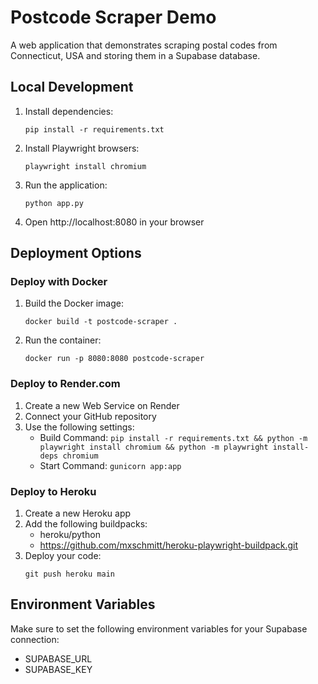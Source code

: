 # Postcode Scraper Demo

A web application that demonstrates scraping postal codes from Connecticut, USA and storing them in a Supabase database.

## Local Development

1. Install dependencies:
   ```
   pip install -r requirements.txt
   ```

2. Install Playwright browsers:
   ```
   playwright install chromium
   ```

3. Run the application:
   ```
   python app.py
   ```

4. Open http://localhost:8080 in your browser

## Deployment Options

### Deploy with Docker

1. Build the Docker image:
   ```
   docker build -t postcode-scraper .
   ```

2. Run the container:
   ```
   docker run -p 8080:8080 postcode-scraper
   ```

### Deploy to Render.com

1. Create a new Web Service on Render
2. Connect your GitHub repository
3. Use the following settings:
   - Build Command: `pip install -r requirements.txt && python -m playwright install chromium && python -m playwright install-deps chromium`
   - Start Command: `gunicorn app:app`

### Deploy to Heroku

1. Create a new Heroku app
2. Add the following buildpacks:
   - heroku/python
   - https://github.com/mxschmitt/heroku-playwright-buildpack.git
3. Deploy your code:
   ```
   git push heroku main
   ```

## Environment Variables

Make sure to set the following environment variables for your Supabase connection:
- SUPABASE_URL
- SUPABASE_KEY
